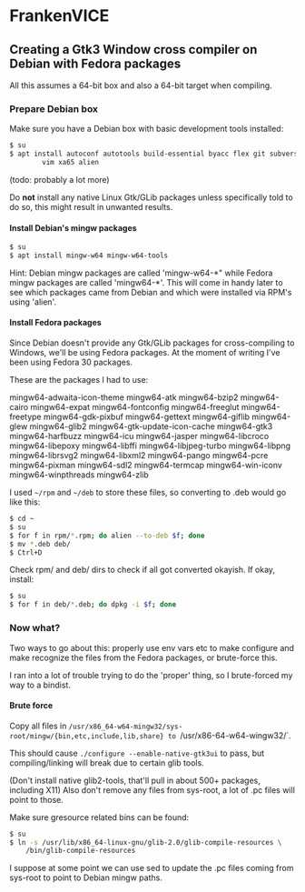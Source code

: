 # FrankenVICE

## Creating a Gtk3 Window cross compiler on Debian with Fedora packages

All this assumes a 64-bit box and also a 64-bit target when compiling.


### Prepare Debian box

Make sure you have a Debian box with basic development tools installed:

```sh
$ su
$ apt install autoconf autotools build-essential byacc flex git subversion \
        vim xa65 alien
```
(todo: probably a lot more)

Do **not** install any native Linux Gtk/GLib packages unless specifically told to do so, this might result in unwanted results.



#### Install Debian's mingw packages

```sh
$ su
$ apt install mingw-w64 mingw-w64-tools
```

Hint: Debian mingw packages are called 'mingw-w64-\*" while Fedora mingw packages are called 'mingw64-\*'. This will come in handy later to see which packages came from Debian and which were installed via RPM's using 'alien'.


#### Install Fedora packages

Since Debian doesn't provide any Gtk/GLib packages for cross-compiling to Windows, we'll be using Fedora packages. At the moment of writing I've been using Fedora 30 packages.

These are the packages I had to use:

mingw64-adwaita-icon-theme
mingw64-atk
mingw64-bzip2
mingw64-cairo
mingw64-expat
mingw64-fontconfig
mingw64-freeglut
mingw64-freetype
mingw64-gdk-pixbuf
mingw64-gettext
mingw64-giflib
mingw64-glew
mingw64-glib2
mingw64-gtk-update-icon-cache
mingw64-gtk3
mingw64-harfbuzz
mingw64-icu
mingw64-jasper
mingw64-libcroco
mingw64-libepoxy
mingw64-libffi
mingw64-libjpeg-turbo
mingw64-libpng
mingw64-librsvg2
mingw64-libxml2
mingw64-pango
mingw64-pcre
mingw64-pixman
mingw64-sdl2
mingw64-termcap
mingw64-win-iconv
mingw64-winpthreads
mingw64-zlib


I used `~/rpm` and `~/deb` to store these files, so converting to .deb would go like this:
```sh
$ cd ~
$ su
$ for f in rpm/*.rpm; do alien --to-deb $f; done
$ mv *.deb deb/
$ Ctrl+D
```

Check rpm/ and deb/ dirs to check if all got converted okayish.
If okay, install:
```sh
$ su
$ for f in deb/*.deb; do dpkg -i $f; done
```


### Now what?

Two ways to go about this: properly use env vars etc to make configure and make recognize the files from the Fedora packages, or brute-force this.

I ran into a lot of trouble trying to do the 'proper' thing, so I brute-forced my way to a bindist.

#### Brute force

Copy all files in `/usr/x86_64-w64-mingw32/sys-root/mingw/{bin,etc,include,lib,share} to `/usr/x86-64-w64-wingw32/`.

This should cause `./configure --enable-native-gtk3ui` to pass, but compiling/linking will break due to certain glib tools.

(Don't install native glib2-tools, that'll pull in about 500+ packages, including X11)
Also don't remove any files from sys-root, a lot of .pc files will point to those.


Make sure gresource related bins can be found:
```sh
$ su
$ ln -s /usr/lib/x86_64-linux-gnu/glib-2.0/glib-compile-resources \
    /bin/glib-compile-resources
```


I suppose at some point we can use sed to update the .pc files coming from sys-root to point to Debian mingw paths.
